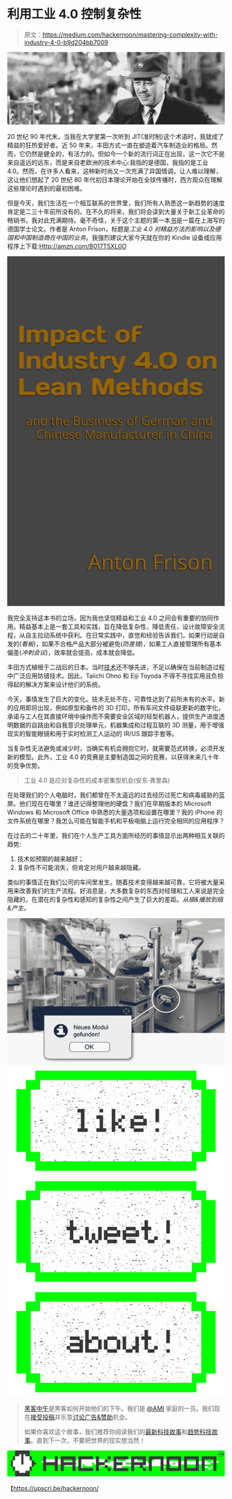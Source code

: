 # 利用工业 4.0 控制复杂性

> 原文：<https://medium.com/hackernoon/mastering-complexity-with-industry-4-0-b9d204bb7009>

![](img/da53193147053f2247bce3ca645e65a9.png)

20 世纪 90 年代末，当我在大学里第一次听到 JIT(准时制)这个术语时，我就成了精益的狂热爱好者。近 50 年来，丰田方式一直在塑造着汽车制造业的格局。然而，它仍然是健全的，有活力的。但如今一个新的流行词正在出现，这一次它不是来自遥远的远东，而是来自老欧洲的技术中心:我指的是德国，我指的是工业 4.0。然而，在许多人看来，这种新时尚又一次充满了异国情调，让人难以理解，这让他们想起了 20 世纪 80 年代初日本理论开始在全球传播时，西方观众在理解这些理论时遇到的最初困难。

但是今天，我们生活在一个相互联系的世界里，我们所有人熟悉这一新趋势的速度肯定是二三十年前所没有的。在不久的将来，我们将会读到大量关于新工业革命的畅销书，我对此充满期待。毫不奇怪，关于这个主题的第一本[书](https://hackernoon.com/tagged/books)是一篇在上海写的德国学士论文。作者是 Anton Frison，标题是*工业 4.0 对精益方法的影响以及德国和中国制造商在中国的业务*。我强烈建议大家今天就在你的 Kindle 设备或应用程序上下载:[Http://amzn.com/B017T5XL0O](Http://amzn.com/B017T5XL0O)

![](img/9c75daaef16f4ee78e69948905d0afd7.png)

我完全支持这本书的立场，因为我也坚信精益和工业 4.0 之间会有重要的协同作用。精益基本上是一套工具和实践，旨在降低复杂性，降低责任，设计故障安全流程，从自主拉动系统中获利。在日常实践中，直觉和经验告诉我们，如果行动是自发的(*看板*)，如果不合格产品大部分被避免(*防差错*)，如果工人直接管理所有基本偏差(*冲刺会议*)，效率就会提高，成本就会降低。

丰田方式植根于二战后的日本。当时[技术](https://hackernoon.com/tagged/technology)还不够先进，不足以确保在当前制造过程中广泛应用防错技术。因此，Taiichi Ohno 和 Eiji Toyoda 不得不寻找实用且负担得起的解决方案来设计他们的系统。

今天，事情发生了巨大的变化。技术无处不在，可靠性达到了前所未有的水平。新的应用即将出现，例如原型和备件的 3D 打印，所有车间文件级联更新的数字化，承诺与工人在其直接环境中操作而不需要安全区域的轻型机器人，提供生产进度透明数据的自路由和自我意识处理单元，机器集成和过程互联的 3D 测量，用于增强现实的智能眼镜和用于实时检测工人运动的 IR/US 跟踪手套等。

当复杂性无法避免或减少时，当确实有机会拥抱它时，就需要范式转换，必须开发新的模型。此外，工业 4.0 的竞赛是主要制造国之间的竞赛，以获得未来几十年的竞争优势。

> 工业 4.0 是应对复杂性的成本密集型机会(安东·弗里森)

在处理我们的个人电脑时，我们都曾在不太遥远的过去经历过死亡和病毒威胁的蓝屏。他们现在在哪里？谁还记得整理他的硬盘？我们在早期版本的 Microsoft Windows 和 Microsoft Office 中熟悉的大量选项和设置在哪里？我的 iPhone 的文件系统在哪里？我怎么可能在智能手机和平板电脑上运行完全相同的应用程序？

在过去的二十年里，我们在个人生产工具方面所经历的事情显示出两种相互关联的趋势:

1.  技术如预期的越来越好；
2.  复杂性不可能消失，但肯定对用户越来越隐藏。

类似的事情正在我们公司的车间里发生。随着技术变得越来越可靠，它将被大量采用来改善我们的生产流程。好消息是，大多数复杂的东西对经理和工人来说是完全隐藏的，在潜在的复杂性和感知的复杂性之间产生了巨大的差距。*从插&播放到插&产生。*

![](img/eee76089d05ed71f890867a3dce3b63d.png)[![](img/50ef4044ecd4e250b5d50f368b775d38.png)](http://bit.ly/HackernoonFB)[![](img/979d9a46439d5aebbdcdca574e21dc81.png)](https://goo.gl/k7XYbx)[![](img/2930ba6bd2c12218fdbbf7e02c8746ff.png)](https://goo.gl/4ofytp)

> [黑客中午](http://bit.ly/Hackernoon)是黑客如何开始他们的下午。我们是 [@AMI](http://bit.ly/atAMIatAMI) 家庭的一员。我们现在[接受投稿](http://bit.ly/hackernoonsubmission)并乐意[讨论广告&赞助](mailto:partners@amipublications.com)机会。
> 
> 如果你喜欢这个故事，我们推荐你阅读我们的[最新科技故事](http://bit.ly/hackernoonlatestt)和[趋势科技故事](https://hackernoon.com/trending)。直到下一次，不要把世界的现实想当然！

[![](img/be0ca55ba73a573dce11effb2ee80d56.png)](https://goo.gl/Ahtev1)

【https://upscri.be/hackernoon/ 